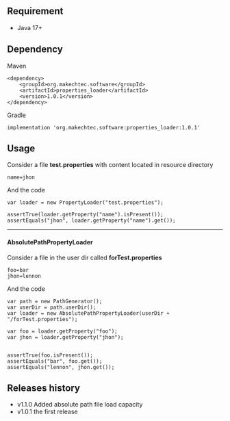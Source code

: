 ## Requirement ##

- Java 17+

## Dependency ##

Maven

    <dependency>
        <groupId>org.makechtec.software</groupId>
        <artifactId>properties_loader</artifactId>
        <version>1.0.1</version>
    </dependency>

Gradle

    implementation 'org.makechtec.software:properties_loader:1.0.1'

## Usage ##

Consider a file __test.properties__ with content located in resource directory

    name=jhon

And the code

    var loader = new PropertyLoader("test.properties");

    assertTrue(loader.getProperty("name").isPresent());
    assertEquals("jhon", loader.getProperty("name").get());

---

#### AbsolutePathPropertyLoader ####

Consider a file in the user dir called __forTest.properties__

    foo=bar
    jhon=lennon

And the code

    var path = new PathGenerator();
    var userDir = path.userDir();
    var loader = new AbsolutePathPropertyLoader(userDir + "/forTest.properties");

    var foo = loader.getProperty("foo");
    var jhon = loader.getProperty("jhon");


    assertTrue(foo.isPresent());
    assertEquals("bar", foo.get());
    assertEquals("lennon", jhon.get());


## Releases history ##
- v1.1.0 Added absolute path file load capacity
- v1.0.1 the first release